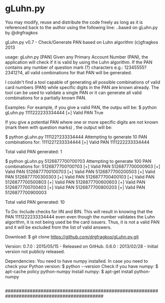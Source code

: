 # gLuhn.py

You may modify, reuse and distribute the code freely as long as it is referenced back
to the author using the following line: ..based on gLuhn.py by @drgfragkos

gLuhn.py v0.7 - Check/Generate PAN based on Luhn algorithm (c)gfragkos 2013  

usage: gLuhn.py [PAN]
Given any Primary Account Number (PAN), the application will check if it is valid by using
the Luhn algorithm. If the PAN contains any number of question mark (?) characters 
e.g.: 12345555?23412?4, all valid combinations for that PAN will be generated.

I couldn't find a tool capable of generating all possible combinations of valid card 
numbers (PAN) while specific digits in the PAN are known already. The tool can be used 
to validate a single PAN or it can generate all valid combinations for a partially 
known PAN. 


Examples:
For example, if you give a valid PAN, the outpu will be: 
$ python gLuhn.py 1111222233334444
[+] Valid PAN  True

If you give a potential PAN where one or more specific digits are not known (mark them 
with question marks) , the output will be:

$ python gLuhn.py 111122?233334444
Attempting to generate 10 PAN combinations for: 111122?233334444
[+] Valid PAN  1111222233334444

Total valid PAN generated: 1

$ python gLuhn.py 5126877700?00?03
Attempting to generate 100 PAN combinations for: 5126877700?00?03
[+] Valid PAN  5126877700000903
[+] Valid PAN  5126877700100703
[+] Valid PAN  5126877700200503
[+] Valid PAN  5126877700300303
[+] Valid PAN  5126877700400103
[+] Valid PAN  5126877700500803
[+] Valid PAN  5126877700600603
[+] Valid PAN  5126877700700403
[+] Valid PAN  5126877700800203
[+] Valid PAN  5126877700900003

Total valid PAN generated: 10


To Do:
Include checks for IIN and BIN. This will result in knowing that the PAN 1111222233334444 
even even though the number validates the Luhn algorithm, it is not being used be the card
issuers. Thus, it is not a valid PAN and it will be excluded from the list of valid answers.


Download:
$ git clone https://github.com/drgfragkos/gLuhn.py.git


Version:
0.7.0 : 2015/05/15 - Released on GitHub. 
0.6.0 : 2013/02/28 - Initial version not publicly released.


Dependencies:
You need to have numpy installed.
In case you need to check your Python version: $ python --version
Check if you have numpy: $ apt-cache policy python-numpy
Install numpy: $ apt-get install python-numpy


##                                                                                        ##
##                                                                                        ##
############################################################################################



